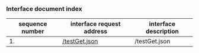 ### Interface document index
|sequence number |interface request address|interface description |
| -------- | -------- |-------- | 
|1. |[/testGet.json](../doc/testGet.md)|/testGet.json|
